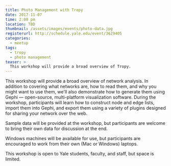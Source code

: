 ```yaml
---
title: Photo Management with Tropy
date: 2017-11-07
time: 2:00 pm
location: TBD
thumbnail: /assets/images/events/photo-data.jpg
registerurl: http://schedule.yale.edu/event/3629405
categories:
  - meetup
tags:
  - tropy
  - photo management
teaser: >
  This workshop will provide a broad overview of Tropy. 
---
```


This workshop will provide a broad overview of network analysis. In addition to covering what networks are, how to read them, and why you might want to use them, we'll also demonstrate how to generate them using Gephi — open-source, multi-platform visualization software. During the workshop, participants will learn how to construct node and edge lists, import them into Gephi, and export them using a variety of plugins designed for sharing your network over the web. 

Sample data will be provided at the workshop, but participants are welcome to bring their own data for discussion at the end.

Windows machines will be available for use, but participants are encouraged to work from their own (Mac or Windows) laptops. 

This workshop is open to Yale students, faculty, and staff, but space is limited.
